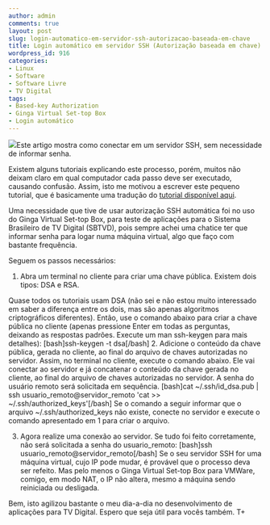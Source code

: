 ```yaml
---
author: admin
comments: true
layout: post
slug: login-automatico-em-servidor-ssh-autorizacao-baseada-em-chave
title: Login automático em servidor SSH (Autorização baseada em chave)
wordpress_id: 916
categories:
- Linux
- Software
- Software Livre
- TV Digital
tags:
- Based-key Authorization
- Ginga Virtual Set-top Box
- Login automático
---
```


[![](http://manoelcampos.com/wp-content/uploads/user-login-icon.png)](http://www.iconarchive.com/show/cms-icons-by-iconshock/user-login-icon.html)Este artigo mostra como conectar em um servidor SSH, sem necessidade de informar senha.

Existem alguns tutoriais explicando este processo, porém, muitos não deixam claro em qual computador cada passo deve ser executado, causando confusão. Assim, isto me motivou a escrever este pequeno tutorial, que é basicamente uma tradução do [tutorial disponível aqui](http://philippe-millet.blogspot.com/2008/07/automatic-ssh-login-key-based.html).<!-- more -->

Uma necessidade que tive de usar autorização SSH automática foi no uso do Ginga Virtual Set-top Box, para teste de aplicações para o Sistema Brasileiro de TV Digital (SBTVD), pois sempre achei uma chatice ter que informar senha para logar numa máquina virtual, algo que faço com bastante frequência.

Seguem os passos necessários:

1. Abra um terminal no cliente para criar uma chave pública. Existem dois tipos: DSA e RSA.

Quase todos os tutoriais usam DSA (não sei e não estou muito interessado em saber a diferença entre os dois, mas são apenas algoritmos criptográficos diferentes).
Então, use o comando abaixo para criar a chave pública no cliente (apenas pressione Enter em todas
as perguntas, deixando as respostas padrões. Execute um man ssh-keygen para mais detalhes):
[bash]ssh-keygen -t dsa[/bash]
2. Adicione o conteúdo da chave pública, gerada no cliente, ao final do arquivo de chaves autorizadas no servidor. Assim, no terminal no cliente, execute o comando abaixo. Ele vai conectar ao servidor e já concatenar o conteúdo da chave gerada no cliente, ao final do arquivo de chaves autorizadas no servidor. A senha do usuário remoto será solicitada em sequência.
[bash]cat ~/.ssh/id_dsa.pub | ssh usuario_remoto@servidor_remoto 'cat >> ~/.ssh/authorized_keys'[/bash]
Se o comando a seguir informar que o arquivo ~/.ssh/authorized_keys não existe, conecte no servidor e execute o comando apresentado em 1 para criar o arquivo.

3. Agora realize uma conexão ao servidor.
Se tudo foi feito corretamente, não será solicitada a senha do usuario_remoto:
[bash]ssh usuario_remoto@servidor_remoto[/bash]
Se o seu servidor SSH for uma máquina virtual, cujo IP pode mudar, é provável que o processo deva ser refeito. Mas pelo menos o Ginga Virtual Set-top Box para VMWare, comigo, em modo NAT, o IP não altera, mesmo a máquina sendo reiniciada ou desligada.

Bem, isto agilizou bastante o meu dia-a-dia no desenvolvimento de aplicações para TV Digital. Espero que seja útil para vocês também. T+

